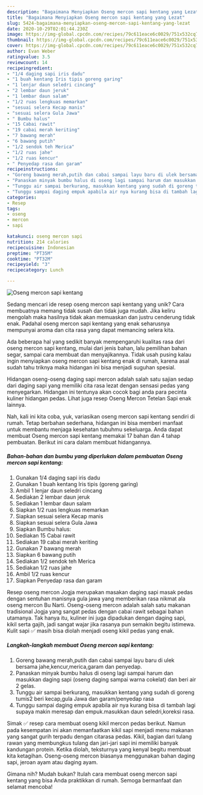 ```yaml
---
description: "Bagaimana Menyiapkan Oseng mercon sapi kentang yang Lezat"
title: "Bagaimana Menyiapkan Oseng mercon sapi kentang yang Lezat"
slug: 5424-bagaimana-menyiapkan-oseng-mercon-sapi-kentang-yang-lezat
date: 2020-10-29T02:01:44.230Z
image: https://img-global.cpcdn.com/recipes/79c611eace6c0029/751x532cq70/oseng-mercon-sapi-kentang-foto-resep-utama.jpg
thumbnail: https://img-global.cpcdn.com/recipes/79c611eace6c0029/751x532cq70/oseng-mercon-sapi-kentang-foto-resep-utama.jpg
cover: https://img-global.cpcdn.com/recipes/79c611eace6c0029/751x532cq70/oseng-mercon-sapi-kentang-foto-resep-utama.jpg
author: Evan Weber
ratingvalue: 3.5
reviewcount: 14
recipeingredient:
- "1/4 daging sapi iris dadu"
- "1 buah kentang Iris tipis goreng garing"
- "1 lenjar daun seledri cincang"
- "2 lembar daun jeruk"
- "1 lembar daun salam"
- "1/2 ruas lengkuas memarkan"
- "sesuai selera Kecap manis"
- "sesuai selera Gula Jawa"
- " Bumbu halus"
- "15 Cabai rawit"
- "19 cabai merah keriting"
- "7 bawang merah"
- "6 bawang putih"
- "1/2 sendok teh Merica"
- "1/2 ruas jahe"
- "1/2 ruas kencur"
- " Penyedap rasa dan garam"
recipeinstructions:
- "Goreng bawang merah,putih dan cabai sampai layu baru di ulek bersama jahe,kencur,merica,garam dan penyedap."
- "Panaskan minyak bumbu halus di oseng lagi sampai harum dan masukkan daging sapi (oseng daging sampai warna cokelat) dan beri air 2 gelas."
- "Tunggu air sampai berkurang, masukkan kentang yang sudah di goreng tumis2 beri kecap,gula Jawa dan garam/penyedap rasa"
- "Tunggu sampai daging empuk apabila air nya kurang bisa di tambah lagi supaya makin meresap dan empuk.masukkan daun seledri,koreksi rasa."
categories:
- Resep
tags:
- oseng
- mercon
- sapi

katakunci: oseng mercon sapi 
nutrition: 214 calories
recipecuisine: Indonesian
preptime: "PT35M"
cooktime: "PT32M"
recipeyield: "3"
recipecategory: Lunch

---
```



![Oseng mercon sapi kentang](https://img-global.cpcdn.com/recipes/79c611eace6c0029/751x532cq70/oseng-mercon-sapi-kentang-foto-resep-utama.jpg)

Sedang mencari ide resep oseng mercon sapi kentang yang unik? Cara membuatnya memang tidak susah dan tidak juga mudah. Jika keliru mengolah maka hasilnya tidak akan memuaskan dan justru cenderung tidak enak. Padahal oseng mercon sapi kentang yang enak seharusnya mempunyai aroma dan cita rasa yang dapat memancing selera kita.

Ada beberapa hal yang sedikit banyak mempengaruhi kualitas rasa dari oseng mercon sapi kentang, mulai dari jenis bahan, lalu pemilihan bahan segar, sampai cara membuat dan menyajikannya. Tidak usah pusing kalau ingin menyiapkan oseng mercon sapi kentang enak di rumah, karena asal sudah tahu triknya maka hidangan ini bisa menjadi suguhan spesial.

Hidangan oseng-oseng daging sapi mercon adalah salah satu sajian sedap dari daging sapi yang memiliki cita rasa lezat dengan sensasi pedas yang menyegarkan. Hidangan ini tentunya akan cocok bagi anda para pecinta kuliner hidangan pedas. Lihat juga resep Oseng Mercon Tetelan Sapi enak lainnya.


Nah, kali ini kita coba, yuk, variasikan oseng mercon sapi kentang sendiri di rumah. Tetap berbahan sederhana, hidangan ini bisa memberi manfaat untuk membantu menjaga kesehatan tubuhmu sekeluarga. Anda dapat membuat Oseng mercon sapi kentang memakai 17 bahan dan 4 tahap pembuatan. Berikut ini cara dalam membuat hidangannya.

<!--inarticleads1-->

##### Bahan-bahan dan bumbu yang diperlukan dalam pembuatan Oseng mercon sapi kentang:

1. Gunakan 1/4 daging sapi iris dadu
1. Gunakan 1 buah kentang Iris tipis (goreng garing)
1. Ambil 1 lenjar daun seledri cincang
1. Sediakan 2 lembar daun jeruk
1. Sediakan 1 lembar daun salam
1. Siapkan 1/2 ruas lengkuas memarkan
1. Siapkan sesuai selera Kecap manis
1. Siapkan sesuai selera Gula Jawa
1. Siapkan  Bumbu halus:
1. Sediakan 15 Cabai rawit
1. Sediakan 19 cabai merah keriting
1. Gunakan 7 bawang merah
1. Siapkan 6 bawang putih
1. Sediakan 1/2 sendok teh Merica
1. Sediakan 1/2 ruas jahe
1. Ambil 1/2 ruas kencur
1. Siapkan  Penyedap rasa dan garam


Resep oseng mercon Jogja merupakan masakan daging sapi masak pedas dengan sentuhan manisnya gula jawa yang memberikan rasa nikmat ala oseng mercon Bu Narti. Oseng-oseng mercon adalah salah satu makanan tradisional Jogja yang sangat pedas dengan cabai rawit sebagai bahan utamanya. Tak hanya itu, kuliner ini juga dipadukan dengan daging sapi, kikil serta gajih, jadi sangat wajar jika rasanya pun semakin begitu istimewa. Kulit sapi ✅ masih bisa diolah menjadi oseng kikil pedas yang enak. 

<!--inarticleads2-->

##### Langkah-langkah membuat Oseng mercon sapi kentang:

1. Goreng bawang merah,putih dan cabai sampai layu baru di ulek bersama jahe,kencur,merica,garam dan penyedap.
1. Panaskan minyak bumbu halus di oseng lagi sampai harum dan masukkan daging sapi (oseng daging sampai warna cokelat) dan beri air 2 gelas.
1. Tunggu air sampai berkurang, masukkan kentang yang sudah di goreng tumis2 beri kecap,gula Jawa dan garam/penyedap rasa
1. Tunggu sampai daging empuk apabila air nya kurang bisa di tambah lagi supaya makin meresap dan empuk.masukkan daun seledri,koreksi rasa.


Simak ✅ resep cara membuat oseng kikil mercon pedas berikut. Namun pada kesempatan ini akan memanfaatkan kikil sapi menjadi menu makanan yang sangat gurih terpadu dengan citarasa pedas. Kikil, bagian dari tulang rawan yang membungkus tulang dan jari-jari sapi ini memiliki banyak kandungan protein. Ketika diolah, teksturnya yang kenyal begitu membuat kita ketagihan. Oseng-oseng mercon biasanya menggunakan bahan daging sapi, jeroan ayam atau daging ayam. 

Gimana nih? Mudah bukan? Itulah cara membuat oseng mercon sapi kentang yang bisa Anda praktikkan di rumah. Semoga bermanfaat dan selamat mencoba!
